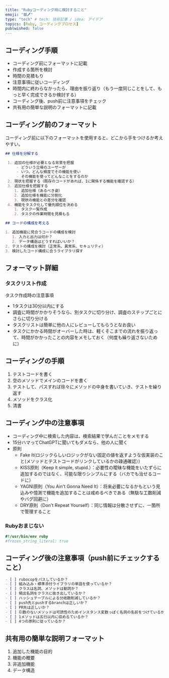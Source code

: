 ```yaml
---
title: "Rubyコーディング時に検討すること"
emoji: "🟥🖊️"
type: "tech" # tech: 技術記事 / idea: アイデア
topics: [Ruby, コーディングプロセス]
publwished: false
---
```


## コーディング手順

- コーディング前にフォーマットに記載
- 作成する箇所を検討
- 時間の見積もり
- 注意事項に従いコーディング
- 時間内に終わらなかったら、理由を振り返り（もう一度同じことをして、もっと早く完成できるか検討する）
- コーディング後、push前に注意事項をチェック
- 共有用の簡単な説明のフォーマットに記載

## コーディング前のフォーマット

コーディング前に以下のフォーマットを使用すると、どこから手をつけるか考えやすい。

```markdown
## 仕様を分解する

 1. 追加の仕様が必要となる背景を把握
     - どういう立場のユーザーが
     - いつ、どんな頻度でその機能を使い
     - その機能を使ってどんなことをするのか
 2. 現状を把握する（既存のコードがあれば、1に関係する機能を確認する）
 3. 追加仕様を把握する
    1. 追加仕様（あるべき姿）
    2. 追加仕様を機能に分割化
    3. 現状の機能との差分を確認
 4. 機能をタスク化して優先順位を決める
    1. タスク一覧作成
    2. タスクの作業時間を見積もる

## コードの構成を考える

1. 追加機能に見合うコードの構成を検討
   1. 入力と出力は何か？
   2. データ構造はどうすればいいか？
2. テストの構成を検討（正常系、異常系、セキュリティ）
3. 検討したコード構成に合うライブラリ探す
```

## フォーマット詳細

### タスクリスト作成

タスク作成時の注意事項

- 1タスクは30分以内にする
- 調査に時間がかかりそうなら、別タスクに切り分け、調査のステップごとにさらに切り分ける
- タスクリストは簡単に他の人にレビューしてもらうとなお良い
- タスクにかかる時間がオーバーした時は、軽くそこまでの流れを振り返って、時間がかかったことの内容をメモしておく（何度も繰り返さないために）

## コーディングの手順

1. テストコードを書く
2. 空のメソッドでメインのコードを書く
3. テストして、パスすれば徐々にメソッドの中身を書いていき、テストを繰り返す
4. メソッドをクラス化
5. 清書

## コーディング中の注意事項

- コーディング中に検索した内容は、検索結果で学んだことをメモする
- 15分ハマってChatGPTに聞いてもダメなら、他の人に聞く
- 原則
  - Fake It(ロジックらしいロジックがない固定の値を返すような仮実装のこと(メソッドとテストコードがリンクしているかの疎通確認）)
  - KISS原則（Keep it simple, stupid.）：必要性の曖昧な機能をいたずらに追加するのではなく、可能な限りシンプルにする（バカでも治せるコードに）
  - YAGNI原則（You Ain't Gonna Need It）：将来必要になるかもという見込みや憶測で機能を追加することは戒めるべきである（無駄な工数削減やバグ回避に）
  - DRY原則（Don't Repeat Yourself）：同じ情報は分散させずに、一箇所で管理すること

### Rubyおまじない

```ruby
#!/usr/bin/env ruby
#frozen_string_literal: true
```

## コーディング後の注意事項（push前にチェックすること）

```markdown
- [ ] rubocopをパスしているか？
- [ ] 組み込み・標準添付ライブラリの単語を使っているか？
- [ ] クラスは名詞、メソッドは動詞か？
- [ ] 頻出名詞をクラスに抜き出しているか？
- [ ] ハッシュテーブルによる分岐数削減しているか？
- [ ] push先とpushするbranchは正しいか？
- [ ] PR先は正しいか？
- [ ] 引数のないメソッドは可読性のためインスタンス変数っぽく名詞の名前をつけているか？
- [ ] 1メソッドは五行以内に収めるているか？
- [ ] 4つの原則に従っているか？
```

## 共有用の簡単な説明フォーマット

1. 追加した機能の目的
2. 機能の概要
3. 非追加機能
4. データ構造
